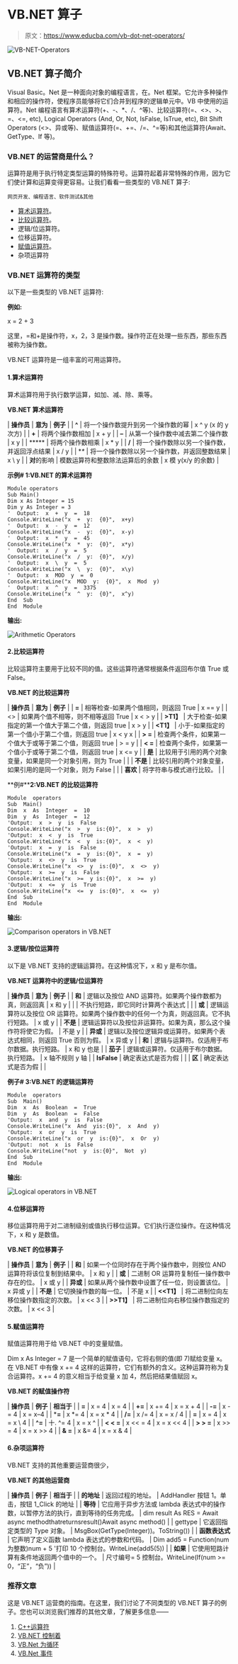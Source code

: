 # VB.NET 算子

> 原文：<https://www.educba.com/vb-dot-net-operators/>

![VB-NET-Operators](img/35f3980e3af7567f197a5f06f6177978.png)



## VB.NET 算子简介

Visual Basic。Net 是一种面向对象的编程语言，在。Net 框架。它允许多种操作和相应的操作符，使程序员能够将它们合并到程序的逻辑单元中。VB 中使用的运算符。Net 编程语言有算术运算符(+、-、*、/、^等)、比较运算符(=、<>、>、 =、<=, etc), Logical Operators (And, Or, Not, IsFalse, IsTrue, etc), Bit Shift Operators (<>、异或等)、赋值运算符(=、+=、/=、^=等)和其他运算符(Await、GetType、If 等)。

### VB.NET 的运营商是什么？

运算符是用于执行特定类型运算的特殊符号。运算符起着非常特殊的作用，因为它们使计算和运算变得更容易。让我们看看一些类型的 VB.NET 算子:

<small>网页开发、编程语言、软件测试&其他</small>

*   [算术运算符](https://www.educba.com/arithmetic-operators-in-javascript/)。
*   [比较运算符](https://www.educba.com/comparison-operators-in-powershell/)。
*   逻辑/位运算符。
*   位移运算符。
*   [赋值运算符](https://www.educba.com/assignment-operators-in-java/)。
*   杂项运算符

### VB.NET 运算符的类型

以下是一些类型的 VB.NET 运算符:

**例如:**

x = 2 + 3

这里，=和+是操作符，x，2，3 是操作数。操作符正在处理一些东西，那些东西被称为操作数。

VB.NET 运算符是一组丰富的可用运算符。

#### 1.算术运算符

算术运算符用于执行数学运算，如加、减、除、乘等。

**VB.NET 算术运算符**

| **操作员** | **意为** | **例子** |
| **^** | 将一个操作数提升到另一个操作数的幂 | x ^ y (x 的 y 次方) |
| **+** | 将两个操作数相加 | x + y |
| **–** | 从第一个操作数中减去第二个操作数 | x y |
| ***** | 将两个操作数相乘 | x * y |
| **/** | 将一个操作数除以另一个操作数，并返回浮点结果 | x / y |
| **\** | 将一个操作数除以另一个操作数，并返回整数结果 | x \ y |
| **对**的影响 | 模数运算符和整数除法运算后的余数 | x 模 y(x/y 的余数) |

**示例# 1:VB.NET 的算术运算符**

```
Module operators
Sub Main()
Dim x As Integer = 15
Dim y As Integer = 3
'  Output:  x  +  y  =  18
Console.WriteLine("x  +  y:  {0}",  x+y)
'  Output:  x  -  y  =  12
Console.WriteLine("x  -  y:  {0}",  x-y)
'  Output:  x  *  y  =  45
Console.WriteLine("x  *  y:  {0}",  x*y)
'  Output:  x  /  y  =  5
Console.WriteLine("x  /  y:  {0}",  x/y)
'  Output:  x  \  y  =  5
Console.WriteLine("x  \  y:  {0}",  x\y)
'  Output:  x  MOD  y  =  0
Console.WriteLine("x  MOD  y:  {0}",  x  Mod  y)
'  Output:  x  ^  y  =  3375
Console.WriteLine("x  ^  y:  {0}",  x^y)
End  Sub
End  Module
```

**输出:**

![Arithmetic Operators](img/3b49a7fd3728d76a5ebd5affc31256f3.png)



#### 2.比较运算符

比较运算符主要用于比较不同的值。这些运算符通常根据条件返回布尔值 True 或 False。

**VB.NET 的比较运算符**

| **操作员** | **意为** | **例子** |
| **=** | 相等检查-如果两个值相同，则返回 True | x == y |
| <> | 如果两个值不相等，则不相等返回 True | x < > y |
| **>T1】** | 大于检查-如果指定的第一个值大于第二个值，则返回 true | x > y |
| **<T1】** | 小于-如果指定的第一个值小于第二个值，则返回 true | x < y x |
| **> =** | 检查两个条件，如果第一个值大于或等于第二个值，则返回 true | > = y |
| **< =** | 检查两个条件，如果第一个值小于或等于第二个值，则返回 true | x <= y |
| **是** | 比较用于引用的两个对象变量，如果是同一个对象引用，则为 True |  |
| **不是** | 比较引用的两个对象变量，如果引用的是同一个对象，则为 False |  |
| **喜欢** | 将字符串与模式进行比较。 |  |

**例#****2:VB.NET 的比较运算符**

```
Module  operators
Sub  Main()
Dim  x  As  Integer  =  10
Dim  y  As  Integer  =  12
'Output:  x  >  y  is  False
Console.WriteLine("x  >  y  is:{0}",  x  >  y)
'Output:  x  <  y  is  True
Console.WriteLine("x  <  y  is:{0}",  x  <  y)
'Output:  x  =  y  is  False
Console.WriteLine("x  =  y  is:{0}",  x  =  y)
'Output:  x  <>  y  is  True
Console.WriteLine("x  <>  y  is:{0}",  x  <>  y)
'Output:  x  >=  y  is  False
Console.WriteLine("x  >=  y is:{0}",  x  >=  y)
'Output:  x  <=  y  is  True
Console.WriteLine("x  <=  y  is:{0}",  x  <=  y)
End  Sub
End  Module
```

**输出:**

![Comparison operators in VB.NET](img/5ff746a42a10e9a6ba08e69538ef6cc7.png)



#### 3.逻辑/按位运算符

以下是 VB.NET 支持的逻辑运算符。在这种情况下，x 和 y 是布尔值。

**VB.NET 运算符中的逻辑/位运算符**

| **操作员** | **意为** | **例子** |
| **和** | 逻辑以及按位 AND 运算符。如果两个操作数都为真，则返回真 | x 和 y |
|  | 不执行短路，即它同时计算两个表达式 |  |
| **或** | 逻辑运算符以及按位 OR 运算符。如果两个操作数中的任何一个为真，则返回真。它不执行短路。 | x 或 y |
| **不是** | 逻辑运算符以及按位非运算符。如果为真，那么这个操作符将使它为假。 | 不是 y |
| **异或** | 逻辑以及按位逻辑异或运算符。如果两个表达式相同，则返回 True 否则为假。 | x 异或 y |
| **和** | 逻辑与运算符。仅适用于布尔数据。执行短路。 | x 和 y 也是 |
| **茄子** | 逻辑或运算符。仅适用于布尔数据。执行短路。 | x 轴不规则 y 轴 |
| **IsFalse** | 确定表达式是否为假 |  |
| **区** | 确定表达式是否为假 |  |

**例子# 3:VB.NET 的逻辑运算符**

```
Module  operators
Sub  Main()
Dim  x  As  Boolean  =  True
Dim  y  As  Boolean  =  False
'Output:  x  and  y  is  False
Console.WriteLine("x  And  yis:{0}",  x  And  y)
'Output:  x  or  y  is  True
Console.WriteLine("x  or  y  is:{0}",  x  Or  y)
'Output:  not  x  is  False
Console.WriteLine("not  y  is:{0}",  Not  y)
End  Sub
End  Module
```

**输出:**

![Logical operators in VB.NET](img/26ff2f3f691dba92f7a1b76ddc4bc078.png)



#### 4.位移运算符

移位运算符用于对二进制级别或值执行移位运算。它们执行逐位操作。在这种情况下，x 和 y 是数值。

**VB.NET 的位移算子**

| **操作员** | **意为** | **例子** |
| **和** | 如果一个位同时存在于两个操作数中，则按位 AND 运算符将该位复制到结果中。 | x 和 y |
| **或** | 二进制 OR 运算符复制任一操作数中存在的位。 | x 或 y |
| **异或** | 如果从两个操作数中设置了任一位，则设置该位。 | x 异或 y |
| **不是** | 它切换操作数的每一位。 | 不是 x |
| **<<T1】** | 将二进制位向左移位操作数指定的次数。 | x << 3 |
| **>>T1】** | 将二进制位向右移位操作数指定的次数。 | x << 3 |

#### 5.赋值运算符

赋值运算符用于给 VB.NET 中的变量赋值。

Dim x As Integer = 7 是一个简单的赋值语句，它将右侧的值(即 7)赋给变量 x。在 VB.NET 中有像 x += 4 这样的运算符，它们有额外的含义。这种运算符称为复合运算符。x += 4 的意义相当于给变量 x 加 4，然后把结果值赋回 x。

**VB.NET 的赋值操作符**

| **操作员** | **例子** | **相当于** |
| **=** | x = 4 | x = 4 |
| **+=** | x += 4 | x = x + 4 |
| **-=** | x -= 4 | x = x–4 |
| ***=** | x *= 4 | x = x * 4 |
| **/=** | x /= 4 | x = x / 4 |
| **\=** | x \= 4 | x = x \ 4 |
| **^=** | 十. ^= 4 | x = x ^ |
| **< < =** | x << = 4 | x = x << 4 |
| **> > =** | x >> = 4 | x = x >> 4 |
| **& =** | x &= 4 | x = x & 4 |

#### 6.杂项运算符

VB.NET 支持的其他重要运营商很少，

**VB.NET 的其他运营商**

| **操作员** | **例子** | **相当于** |
| **的地址** | 返回过程的地址。 | AddHandler 按钮 1。单击，按钮 1_Click 的地址 |
| **等待** | 它应用于异步方法或 lambda 表达式中的操作数，以暂停方法的执行，直到等待的任务完成。 | dim result As RES = Await async methodthatreturnsresult()Await async method() |
| gettype | 它返回指定类型的 Type 对象。 | MsgBox(GetType(Integer))。ToString()) |
| **函数表达式** | 它声明了定义函数 lambda 表达式的参数和代码。 | Dim add5 = Function(num 为整数)num + 5 '打印 10 个控制台。WriteLine(add5(5)) |
| **如果** | 它使用短路计算有条件地返回两个值中的一个。 | 尺寸编号= 5 控制台。WriteLine(If(num >= 0，“正”，“负”)) |

### 推荐文章

这是 VB.NET 运营商的指南。在这里，我们讨论了不同类型的 VB.NET 算子的例子。您也可以浏览我们推荐的其他文章，了解更多信息——

1.  [C++运算符](https://www.educba.com/c-plus-plus-operators/)
2.  [VB.NET 控制着](https://www.educba.com/vb-dot-net-controls/)
3.  [VB.Net 为循环](https://www.educba.com/vb-dot-net-for-loop/)
4.  [VB.Net 事件](https://www.educba.com/vb-dot-net-events/)






